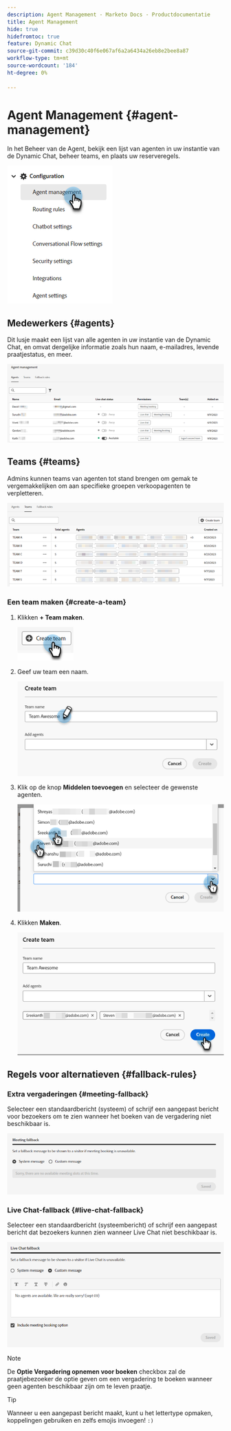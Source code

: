 ```yaml
---
description: Agent Management - Marketo Docs - Productdocumentatie
title: Agent Management
hide: true
hidefromtoc: true
feature: Dynamic Chat
source-git-commit: c39d30c40f6e067af6a2a6434a26eb8e2bee8a87
workflow-type: tm+mt
source-wordcount: '184'
ht-degree: 0%

---
```


# Agent Management {#agent-management}

In het Beheer van de Agent, bekijk een lijst van agenten in uw instantie van de Dynamic Chat, beheer teams, en plaats uw reserveregels.

![](assets/agent-management-1.png)

## Medewerkers {#agents}

Dit lusje maakt een lijst van alle agenten in uw instantie van de Dynamic Chat, en omvat dergelijke informatie zoals hun naam, e-mailadres, levende praatjestatus, en meer.

![](assets/agent-management-2.png)

## Teams {#teams}

Admins kunnen teams van agenten tot stand brengen om gemak te vergemakkelijken om aan specifieke groepen verkoopagenten te verpletteren.

![](assets/agent-management-3.png)

### Een team maken {#create-a-team}

1. Klikken **+ Team maken**.

   ![](assets/agent-management-4.png)

1. Geef uw team een naam.

   ![](assets/agent-management-5.png)

1. Klik op de knop **Middelen toevoegen** en selecteer de gewenste agenten.

   ![](assets/agent-management-6.png)

1. Klikken **Maken**.

   ![](assets/agent-management-7.png)

## Regels voor alternatieven {#fallback-rules}

### Extra vergaderingen {#meeting-fallback}

Selecteer een standaardbericht (systeem) of schrijf een aangepast bericht voor bezoekers om te zien wanneer het boeken van de vergadering niet beschikbaar is.

![](assets/agent-management-8.png)

### Live Chat-fallback {#live-chat-fallback}

Selecteer een standaardbericht (systeembericht) of schrijf een aangepast bericht dat bezoekers kunnen zien wanneer Live Chat niet beschikbaar is.

![](assets/agent-management-9.png)

>[!NOTE]
>
>De **Optie Vergadering opnemen voor boeken** checkbox zal de praatjebezoeker de optie geven om een vergadering te boeken wanneer geen agenten beschikbaar zijn om te leven praatje.

>[!TIP]
>
>Wanneer u een aangepast bericht maakt, kunt u het lettertype opmaken, koppelingen gebruiken en zelfs emojis invoegen! `:)`
